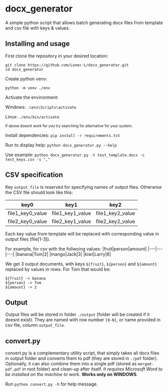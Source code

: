 # docx_generator

A simple python script that allows batch generating docx files from template and csv file with keys & values.

## Installing and usage

First clone the repository in your desired location:
```
git clone https://github.com/Lonec-L/docx_generator.git
cd docx_generator
```

Create python venv:
```
python -m venv ./env
```
Activate the environment:

Windows: `.\env\Scripts\activate`

Linux: `./env/bin/activate`

<sup>If above doesnt work for you try searching for alternative for your system.</sup>

Install dependencies:
`pip install -r requirements.txt`

Run to display help:
`python docx_generator.py --help`

Use example:
`python docx_generator.py -t test_template.docx -c test_keys.csv -s ","`

## CSV specification

Key `output_file` is reserved for specifying names of output files. Otherwise the CSV file should look like this:

|key0|key1|key2|
|---|---|---|
|file1_key0_value|file1_key1_value|file1_key2_value|
|file2_key0_value|file2_key1_value|file2_key2_value|

Each key value from template will be replaced with corresponding value in output files (file[1-3]).

For example, for csv with the follwoing values:
|fruit|person|amount|
|---|---|---|
|banana|Tom|2|
|mango|Jack|3|
|kiwi|Larry|6|

We get 3 output documents, with keys `${fruit}`, `${person}` and `${amount}` replaced by values in rows. For Tom that would be:
```
${fruit} -> banana
${person} -> Tom
${amount} -> 2
```

## Output

Output files will be stored in folder `./output` (folder will be created if it doesnt exist). They are named with row number `[0-N]`, or name provided in csv file, column `output_file`.

## convert.py

convert.py is a complementary utility script, that simply takes all docx files in output folder and converts them to pdf (they are stored in `./pdf` folder). Optionally, it can also combine them into a single pdf (stored as `merged-pdf.pdf` in root folder) and clean-up after itself. *It requires Microsoft Word to be installed on the machine to work*. **Works only on WINDOWS**.

Run `python convert.py -h` for help message.